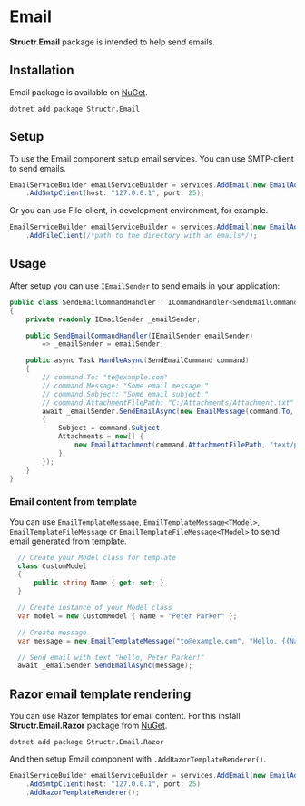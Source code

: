 # Email

**Structr.Email** package is intended to help send emails.

## Installation

Email package is available on [NuGet](https://www.nuget.org/packages/Structr.Email/).

```
dotnet add package Structr.Email
```

## Setup

To use the Email component setup email services. You can use SMTP-client to send emails.

```csharp
EmailServiceBuilder emailServiceBuilder = services.AddEmail(new EmailAddress("from@example.com"))
    .AddSmtpClient(host: "127.0.0.1", port: 25);
```

Or you can use File-client, in development environment, for example.

```csharp
EmailServiceBuilder emailServiceBuilder = services.AddEmail(new EmailAddress("from@example.com"))
    .AddFileClient(/*path to the directory with an emails*/);
```

## Usage

After setup you can use `IEmailSender` to send emails in your application:

```csharp
public class SendEmailCommandHandler : ICommandHandler<SendEmailCommand>
{
    private readonly IEmailSender _emailSender;

    public SendEmailCommandHandler(IEmailSender emailSender)
        => _emailSender = emailSender;

    public async Task HandleAsync(SendEmailCommand command)
    {
        // command.To: "to@example.com"
        // command.Message: "Some email message."
        // command.Subject: "Some email subject."
        // command.AttachmentFilePath: "C:/Attachments/Attachment.txt"
        await _emailSender.SendEmailAsync(new EmailMessage(command.To, command.Message)
        {
            Subject = command.Subject,
            Attachments = new[] {
                new EmailAttachment(command.AttachmentFilePath, "text/plain")
            }
        });
    }
}
```

### Email content from template

You can use `EmailTemplateMessage`, `EmailTemplateMessage<TModel>`, `EmailTemplateFileMessage` or `EmailTemplateFileMessage<TModel>` to send email generated from template.

```csharp
  // Create your Model class for template
  class CustomModel
  {
      public string Name { get; set; }
  }

  // Create instance of your Model class
  var model = new CustomModel { Name = "Peter Parker" };

  // Create message
  var message = new EmailTemplateMessage("to@example.com", "Hello, {{Name}}!", model);

  // Send email with text "Hello, Peter Parker!"
  await _emailSender.SendEmailAsync(message);
```

## Razor email template rendering

You can use Razor templates for email content. For this install **Structr.Email.Razor** package from [NuGet](https://www.nuget.org/packages/Structr.Email.Razor/).

```
dotnet add package Structr.Email.Razor
```

And then setup Email component with `.AddRazorTemplateRenderer()`.

```csharp
EmailServiceBuilder emailServiceBuilder = services.AddEmail(new EmailAddress("from@example.com"))
    .AddSmtpClient(host: "127.0.0.1", port: 25)
    .AddRazorTemplateRenderer();
```